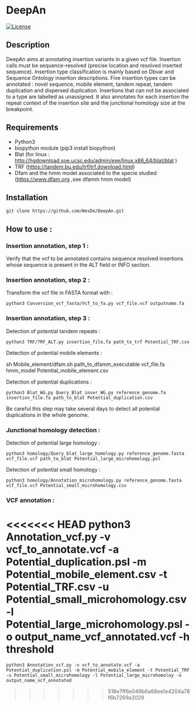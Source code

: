 # DeepAn
[![License](http://img.shields.io/:license-affero-blue.svg)](http://www.gnu.org/licenses/agpl-3.0.en.html)

## Description
DeepAn aims at annotating insertion variants in a given vcf file. Insertion calls must be sequence-resolved (precise location and resolved inserted sequence). Insertion type classification is mainly based on Dbvar and Sequence Ontology insertion descriptions.
Five insertion types can be annotated : novel sequence, mobile element, tandem repeat, tandem duplication and dispersed duplication. Insertions that can not be associated to a type are labelled as unassigned.
It also annotates for each insertion the repeat context of the insertion site and the junctional homology size at the breakpoint.

## Requirements 
- Python3
- biopython module (pip3 install biopython)
- Blat (for linux : http://hgdownload.soe.ucsc.edu/admin/exe/linux.x86_64/blat/blat )
- TRF (https://tandem.bu.edu/trf/trf.download.html)
- Dfam and the hmm model associated to the specie studied (https://www.dfam.org ,see dfamm hmm model) 

## Installation
    git clone https://github.com/WesDe/DeepAn.git

## How to use :

### Insertion annotation, step 1 : 
Verify that the vcf to be annotated contains sequence resolved insertions whose sequence is present in the ALT field or INFO section.

### Insertion annotation, step 2 :
Transform the vcf file in FASTA format with :

    python3 Conversion_vcf_fasta/Vcf_to_fa.py vcf_file.vcf outputname.fa

### Insertion annotation, step 3 :
Detection of potential tandem repeats :

    python3 TRF/TRF_ALT.py insertion_file.fa path_to_trf Potential_TRF.csv

Detection of potential mobile elements :

sh Mobile_element/dfam.sh path_to_dfamm_executable vcf_file.fa hmm_model Potential_mobile_element.csv

Detection of potential duplications :

    python3 Blat_WG.py Query_Blat_inser_WG.py reference_genome.fa insertion_file.fa path_to_blat Potential_duplication.csv

Be careful this step may take several days to detect all potential duplications in the whole genome.


### Junctional homology detection :
Detection of potential large homology :

    python3 homology/Query_blat_large_homology.py reference_genome.fasta vcf_file.vcf path_to_blat Potential_large_microhomology.psl

Detection of potential small homology :

    python3 homology/Annotation_microhomology.py reference_genome.fasta vcf_file.vcf Potential_small_microhomology.csv

### VCF annotation :
<<<<<<< HEAD
    python3 Annotation_vcf.py -v vcf_to_annotate.vcf -a Potential_duplication.psl -m Potential_mobile_element.csv -t Potential_TRF.csv -u Potential_small_microhomology.csv -l Potential_large_microhomology.psl -o output_name_vcf_annotated.vcf -h threshold
=======
    python3 Annotation_vcf.py -v vcf_to_annotate.vcf -a Potential_duplication.psl -m Potential_mobile_element -t Potential_TRF -u Potential_small_microhomology -l Potential_large_microhomoloy -o output_name_vcf_annotated
>>>>>>> 518e7ff6e049b6a68ee1e4204a78f6b7269a2029
